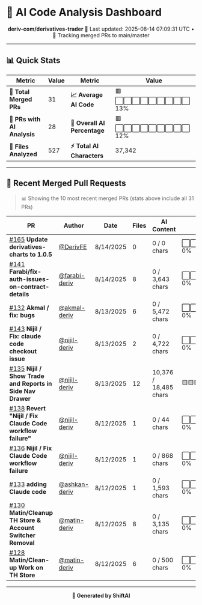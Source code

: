 # 🤖 AI Code Analysis Dashboard

<div align="center">

**deriv-com/derivatives-trader**
📅 Last updated: 2025-08-14 07:09:31 UTC • 🔄 Tracking merged PRs to main/master

</div>

---

## 📊 Quick Stats

| Metric | Value | Metric | Value |
|--------|-------|--------|-------|
| **📁 Total Merged PRs** | 31 | **📈 Average AI Code** | 🟥⬜⬜⬜⬜⬜⬜⬜⬜⬜ 13% |
| **🤖 PRs with AI Analysis** | 28 | **🎯 Overall AI Percentage** | 🟥⬜⬜⬜⬜⬜⬜⬜⬜⬜ 12% |
| **📄 Files Analyzed** | 527 | **⚡ Total AI Characters** | 37,342 |

---

## 🚀 Recent Merged Pull Requests

> 📊 Showing the 10 most recent merged PRs (stats above include all 31 PRs)

| PR | Author | Date | Files | AI Content | Percentage |
|----|--------|------|-------|------------|------------|
| [#165](#) **Update derivatives-charts to 1.0.5** | [@DerivFE](https://github.com/DerivFE) | 8/14/2025 | 0 | 0 / 0 chars | ⬜⬜⬜⬜⬜⬜⬜⬜⬜⬜⬜⬜⬜⬜⬜   0% |
| [#141](#) **Farabi/fix-auth-issues-on-contract-details** | [@farabi-deriv](https://github.com/farabi-deriv) | 8/14/2025 | 8 | 0 / 3,643 chars | ⬜⬜⬜⬜⬜⬜⬜⬜⬜⬜⬜⬜⬜⬜⬜   0% |
| [#132](#) **Akmal / fix: bugs** | [@akmal-deriv](https://github.com/akmal-deriv) | 8/13/2025 | 6 | 0 / 5,472 chars | ⬜⬜⬜⬜⬜⬜⬜⬜⬜⬜⬜⬜⬜⬜⬜   0% |
| [#143](#) **Nijil / Fix: claude code checkout issue** | [@nijil-deriv](https://github.com/nijil-deriv) | 8/13/2025 | 2 | 0 / 4,722 chars | ⬜⬜⬜⬜⬜⬜⬜⬜⬜⬜⬜⬜⬜⬜⬜   0% |
| [#135](#) **Nijil / Show Trade and Reports in Side Nav Drawer** | [@nijil-deriv](https://github.com/nijil-deriv) | 8/13/2025 | 12 | 10,376 / 18,485 chars | 🟨🟨🟨🟨🟨🟨🟨🟨⬜⬜⬜⬜⬜⬜⬜  56% |
| [#138](#) **Revert "Nijil / Fix Claude Code workflow failure"** | [@nijil-deriv](https://github.com/nijil-deriv) | 8/12/2025 | 1 | 0 / 44 chars | ⬜⬜⬜⬜⬜⬜⬜⬜⬜⬜⬜⬜⬜⬜⬜   0% |
| [#136](#) **Nijil / Fix Claude Code workflow failure** | [@nijil-deriv](https://github.com/nijil-deriv) | 8/12/2025 | 1 | 0 / 868 chars | ⬜⬜⬜⬜⬜⬜⬜⬜⬜⬜⬜⬜⬜⬜⬜   0% |
| [#133](#) **adding Claude code** | [@ashkan-deriv](https://github.com/ashkan-deriv) | 8/12/2025 | 1 | 0 / 1,593 chars | ⬜⬜⬜⬜⬜⬜⬜⬜⬜⬜⬜⬜⬜⬜⬜   0% |
| [#130](#) **Matin/Cleanup TH Store & Account Switcher Removal** | [@matin-deriv](https://github.com/matin-deriv) | 8/12/2025 | 8 | 0 / 3,135 chars | ⬜⬜⬜⬜⬜⬜⬜⬜⬜⬜⬜⬜⬜⬜⬜   0% |
| [#128](#) **Matin/Clean-up Work on TH Store** | [@matin-deriv](https://github.com/matin-deriv) | 8/12/2025 | 6 | 0 / 500 chars | ⬜⬜⬜⬜⬜⬜⬜⬜⬜⬜⬜⬜⬜⬜⬜   0% |

---

<div align="center">

🚀 **Generated by ShiftAI**

</div>